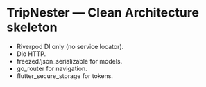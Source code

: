 # TripNester — Clean Architecture skeleton

- Riverpod DI only (no service locator).
- Dio HTTP.
- freezed/json_serializable for models.
- go_router for navigation.
- flutter_secure_storage for tokens.
